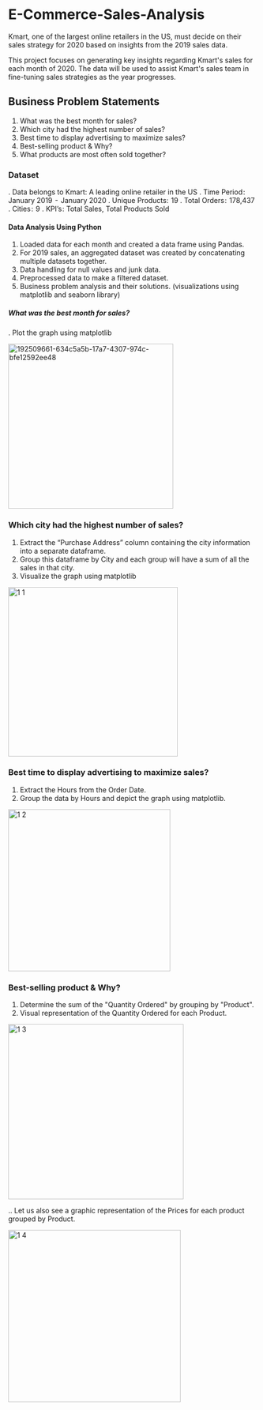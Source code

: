 # E-Commerce-Sales-Analysis
Kmart, one of the largest online retailers in the US, must decide on their sales strategy for 2020 based on insights from the 2019 sales data.

This project focuses on generating key insights regarding Kmart's sales for each month of 2020. The data will be used to assist Kmart's sales team in fine-tuning sales strategies as the year progresses.

## Business Problem Statements

1. What was the best month for sales?
2. Which city had the highest number of sales?
3. Best time to display advertising to maximize sales?
4. Best-selling product & Why?
5. What products are most often sold together?

### Dataset 

. Data belongs to Kmart: A leading online retailer in the US
. Time Period :  January 2019  -  January 2020
. Unique Products:  19
. Total Orders :  178,437
. Cities :  9
. KPI’s : Total Sales, Total Products Sold

#### Data Analysis Using Python
1. Loaded data for each month and created a data frame using Pandas.
2. For 2019 sales, an aggregated dataset was created by concatenating multiple datasets together.
3. Data handling for null values and junk data.
4. Preprocessed data to make a filtered dataset.
5. Business problem analysis and their solutions. (visualizations using matplotlib and seaborn library)

##### What was the best month for sales?
. Plot the graph using matplotlib

<img width="334" alt="192509661-634c5a5b-17a7-4307-974c-bfe12592ee48" src="https://github.com/haarisseraj2000/E-Commerce-Sales-Analysis/assets/83971005/71aefc3f-2e72-46dc-a2f8-158122a119e8">


### Which city had the highest number of sales?
1. Extract the “Purchase Address” column containing the city information into a separate dataframe.
2. Group this dataframe by City and each group will have a sum of all the sales in that city.
3. Visualize the graph using matplotlib

<img width="343" alt="1 1" src="https://github.com/haarisseraj2000/E-Commerce-Sales-Analysis/assets/83971005/ace516ae-979b-4437-85e8-a7aa2a66571b">

### Best time to display advertising to maximize sales?
1. Extract the Hours from the Order Date.
2. Group the data by Hours and depict the graph using matplotlib.

<img width="328" alt="1 2" src="https://github.com/haarisseraj2000/E-Commerce-Sales-Analysis/assets/83971005/321f279a-8469-406a-b119-5a1a457ecad1">

### Best-selling product & Why?
1. Determine the sum of the "Quantity Ordered" by grouping by "Product".
2. Visual representation of the Quantity Ordered for each Product.






<img width="355" alt="1 3" src="https://github.com/haarisseraj2000/E-Commerce-Sales-Analysis/assets/83971005/d8dc2bcb-50f7-4d0f-925c-a3ce1dec806b">

.. Let us also see a graphic representation of the Prices for each product grouped by Product.

<img width="349" alt="1 4" src="https://github.com/haarisseraj2000/E-Commerce-Sales-Analysis/assets/83971005/625a8d3a-4130-4a06-bbee-ff469c6aff45">

   

